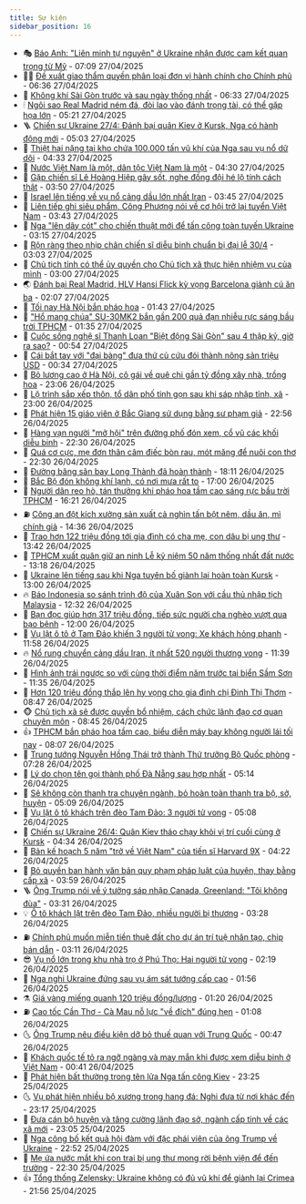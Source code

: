 ```yaml
---
title: Sự kiện
sidebar_position: 16
---
```


<!-- dantri-su-kien:START -->
- 🎭 [Báo Anh: &quot;Liên minh tự nguyện&quot; ở Ukraine nhận được cam kết quan trọng từ Mỹ](https://dantri.com.vn/the-gioi/bao-anh-lien-minh-tu-nguyen-o-ukraine-nhan-duoc-cam-ket-quan-trong-tu-my-20250427135148750.htm) - 07:09 27/04/2025
- 👨‍🏫 [Đề xuất giao thẩm quyền phân loại đơn vị hành chính cho Chính phủ](https://dantri.com.vn/noi-vu/de-xuat-giao-tham-quyen-phan-loai-don-vi-hanh-chinh-cho-chinh-phu-20250427010243667.htm) - 06:36 27/04/2025
- 🌮 [Không khí Sài Gòn trước và sau ngày thống nhất](https://dantri.com.vn/xa-hoi/khong-khi-sai-gon-truoc-va-sau-ngay-thong-nhat-20250413143621736.htm) - 06:33 27/04/2025
- 🕯 [Ngôi sao Real Madrid ném đá, đòi lao vào đánh trọng tài, có thể gặp họa lớn](https://dantri.com.vn/the-thao/ngoi-sao-real-madrid-nem-da-doi-lao-vao-danh-trong-tai-co-the-gap-hoa-lon-20250427122138998.htm) - 05:21 27/04/2025
- 🪜 [Chiến sự Ukraine 27/4: Đánh bại quân Kiev ở Kursk, Nga có hành động mới](https://dantri.com.vn/the-gioi/chien-su-ukraine-274-danh-bai-quan-kiev-o-kursk-nga-co-hanh-dong-moi-20250427115123714.htm) - 05:03 27/04/2025
- 🐘 [Thiệt hại nặng tại kho chứa 100.000 tấn vũ khí của Nga sau vụ nổ dữ dội](https://dantri.com.vn/the-gioi/thiet-hai-nang-tai-kho-chua-100000-tan-vu-khi-cua-nga-sau-vu-no-du-doi-20250427111851088.htm) - 04:33 27/04/2025
- 🤔 [Nước Việt Nam là một, dân tộc Việt Nam là một](https://dantri.com.vn/xa-hoi/nuoc-viet-nam-la-mot-dan-toc-viet-nam-la-mot-20250427102554834.htm) - 04:30 27/04/2025
- 🧠 [Gặp chiến sĩ Lê Hoàng Hiệp gây sốt, nghe đồng đội hé lộ tính cách thật](https://dantri.com.vn/doi-song/gap-chien-si-le-hoang-hiep-gay-sot-nghe-dong-doi-he-lo-tinh-cach-that-20250427103530951.htm) - 03:50 27/04/2025
- 📝 [Israel lên tiếng về vụ nổ cảng dầu lớn nhất Iran](https://dantri.com.vn/the-gioi/israel-len-tieng-ve-vu-no-cang-dau-lon-nhat-iran-20250427103112282.htm) - 03:45 27/04/2025
- 🦏 [Liên tiếp ghi siêu phẩm, Công Phượng nói về cơ hội trở lại tuyển Việt Nam](https://dantri.com.vn/the-thao/lien-tiep-ghi-sieu-pham-cong-phuong-noi-ve-co-hoi-tro-lai-tuyen-viet-nam-20250427104234306.htm) - 03:43 27/04/2025
- 🥰 [Nga &quot;lên dây cót&quot; cho chiến thuật mới để tấn công toàn tuyến Ukraine](https://dantri.com.vn/the-gioi/nga-len-day-cot-cho-chien-thuat-moi-de-tan-cong-toan-tuyen-ukraine-20250427100705781.htm) - 03:15 27/04/2025
- 🤗 [Rộn ràng theo nhịp chân chiến sĩ diễu binh chuẩn bị đại lễ 30/4](https://dantri.com.vn/xa-hoi/ron-rang-theo-nhip-chan-chien-si-dieu-binh-chuan-bi-dai-le-304-20250427074605176.htm) - 03:03 27/04/2025
- 🌈 [Chủ tịch tỉnh có thể ủy quyền cho Chủ tịch xã thực hiện nhiệm vụ của mình](https://dantri.com.vn/noi-vu/chu-tich-tinh-co-the-uy-quyen-cho-chu-tich-xa-thuc-hien-nhiem-vu-cua-minh-20250426180519870.htm) - 03:00 27/04/2025
- 🌏 [Đánh bại Real Madrid, HLV Hansi Flick kỳ vọng Barcelona giành cú ăn ba](https://dantri.com.vn/the-thao/danh-bai-real-madrid-hlv-hansi-flick-ky-vong-barcelona-gianh-cu-an-ba-20250427085800988.htm) - 02:07 27/04/2025
- 💄 [Tối nay Hà Nội bắn pháo hoa](https://dantri.com.vn/xa-hoi/toi-nay-ha-noi-ban-phao-hoa-20250426215907177.htm) - 01:43 27/04/2025
- 👺 [&quot;Hổ mang chúa&quot; SU-30MK2 bắn gần 200 quả đạn nhiễu rực sáng bầu trời TPHCM](https://dantri.com.vn/xa-hoi/ho-mang-chua-su-30mk2-ban-gan-200-qua-dan-nhieu-ruc-sang-bau-troi-tphcm-20250427025319301.htm) - 01:35 27/04/2025
- 👹 [Cuộc sống nghệ sĩ Thanh Loan &quot;Biệt động Sài Gòn&quot; sau 4 thập kỷ, giờ ra sao?](https://dantri.com.vn/giai-tri/cuoc-song-nghe-si-thanh-loan-biet-dong-sai-gon-sau-4-thap-ky-gio-ra-sao-20250427044738529.htm) - 00:54 27/04/2025
- 🌊 [Cái bắt tay với &quot;đại bàng&quot; đưa thứ củ cứu đói thành nông sản triệu USD](https://dantri.com.vn/khoa-hoc/cai-bat-tay-voi-dai-bang-dua-thu-cu-cuu-doi-thanh-nong-san-trieu-usd-20250426192834711.htm) - 00:34 27/04/2025
- 🤠 [Bỏ lương cao ở Hà Nội, cô gái về quê chi gần tỷ đồng xây nhà, trồng hoa](https://dantri.com.vn/doi-song/bo-luong-cao-o-ha-noi-co-gai-ve-que-chi-gan-ty-dong-xay-nha-trong-hoa-20250421182402983.htm) - 23:06 26/04/2025
- 🎊 [Lộ trình sắp xếp thôn, tổ dân phố tinh gọn sau khi sáp nhập tỉnh, xã](https://dantri.com.vn/noi-vu/lo-trinh-sap-xep-thon-to-dan-pho-tinh-gon-sau-khi-sap-nhap-tinh-xa-20250425211442780.htm) - 23:00 26/04/2025
- 🐘 [Phát hiện 15 giáo viên ở Bắc Giang sử dụng bằng sư phạm giả](https://dantri.com.vn/phap-luat/phat-hien-15-giao-vien-o-bac-giang-su-dung-bang-su-pham-gia-20250427012732419.htm) - 22:56 26/04/2025
- 💂 [Hàng vạn người &quot;mở hội&quot; trên đường phố đón xem, cổ vũ các khối diễu binh](https://dantri.com.vn/xa-hoi/hang-van-nguoi-mo-hoi-tren-duong-pho-don-xem-co-vu-cac-khoi-dieu-binh-20250427042926127.htm) - 22:30 26/04/2025
- 👹 [Quá cơ cực, mẹ đơn thân câm điếc bòn rau, mót măng để nuôi con thơ](https://dantri.com.vn/tam-long-nhan-ai/qua-co-cuc-me-don-than-cam-diec-bon-rau-mot-mang-de-nuoi-con-tho-20250418131116700.htm) - 22:30 26/04/2025
- 🦒 [Đường băng sân bay Long Thành đã hoàn thành](https://dantri.com.vn/xa-hoi/duong-bang-san-bay-long-thanh-da-hoan-thanh-20250427000001324.htm) - 18:11 26/04/2025
- 🗽 [Bắc Bộ đón không khí lạnh, có nơi mưa rất to](https://dantri.com.vn/xa-hoi/bac-bo-don-khong-khi-lanh-co-noi-mua-rat-to-20250426210112776.htm) - 17:00 26/04/2025
- 💄 [Người dân reo hò, tán thưởng khi pháo hoa tầm cao sáng rực bầu trời TPHCM](https://dantri.com.vn/xa-hoi/nguoi-dan-reo-ho-tan-thuong-khi-phao-hoa-tam-cao-sang-ruc-bau-troi-tphcm-20250426202118854.htm) - 16:21 26/04/2025
- ⛽️ [Công an đột kích xưởng sản xuất cả nghìn tấn bột nêm, dầu ăn, mì chính giả](https://dantri.com.vn/phap-luat/cong-an-dot-kich-xuong-san-xuat-ca-nghin-tan-bot-nem-dau-an-mi-chinh-gia-20250426205909012.htm) - 14:36 26/04/2025
- 🥷 [Trao hơn 122 triệu đồng tới gia đình có cha mẹ, con dâu bị ung thư](https://dantri.com.vn/tam-long-nhan-ai/trao-hon-122-trieu-dong-toi-gia-dinh-co-cha-me-con-dau-bi-ung-thu-20250426094911744.htm) - 13:42 26/04/2025
- 🤖 [TPHCM xuất quân giữ an ninh Lễ kỷ niệm 50 năm thống nhất đất nước](https://dantri.com.vn/xa-hoi/tphcm-xuat-quan-giu-an-ninh-le-ky-niem-50-nam-thong-nhat-dat-nuoc-20250426190459104.htm) - 13:18 26/04/2025
- 🌊 [Ukraine lên tiếng sau khi Nga tuyên bố giành lại hoàn toàn Kursk](https://dantri.com.vn/the-gioi/ukraine-len-tieng-sau-khi-nga-tuyen-bo-gianh-lai-hoan-toan-kursk-20250426194643120.htm) - 13:00 26/04/2025
- 🔥 [Báo Indonesia so sánh trình độ của Xuân Son với cầu thủ nhập tịch Malaysia](https://dantri.com.vn/the-thao/bao-indonesia-so-sanh-trinh-do-cua-xuan-son-voi-cau-thu-nhap-tich-malaysia-20250426184149501.htm) - 12:32 26/04/2025
- 🦏 [Bạn đọc giúp hơn 317 triệu đồng, tiếp sức người cha nghèo vượt qua bạo bệnh](https://dantri.com.vn/tam-long-nhan-ai/ban-doc-giup-hon-317-trieu-dong-tiep-suc-nguoi-cha-ngheo-vuot-qua-bao-benh-20250426135109586.htm) - 12:00 26/04/2025
- 🐘 [Vụ lật ô tô ở Tam Đảo khiến 3 người tử vong: Xe khách hỏng phanh](https://dantri.com.vn/xa-hoi/vu-lat-o-to-o-tam-dao-khien-3-nguoi-tu-vong-xe-khach-hong-phanh-20250426181753434.htm) - 11:58 26/04/2025
- 🔥 [Nổ rung chuyển cảng dầu Iran, ít nhất 520 người thương vong](https://dantri.com.vn/the-gioi/no-rung-chuyen-cang-dau-iran-it-nhat-520-nguoi-thuong-vong-20250426183838272.htm) - 11:39 26/04/2025
- 💼 [Hình ảnh trái ngược so với cùng thời điểm năm trước tại biển Sầm Sơn](https://dantri.com.vn/du-lich/hinh-anh-trai-nguoc-so-voi-cung-thoi-diem-nam-truoc-tai-bien-sam-son-20250426175112632.htm) - 11:35 26/04/2025
- 🚀 [Hơn 120 triệu đồng thắp lên hy vọng cho gia đình chị Đinh Thị Thơm](https://dantri.com.vn/tam-long-nhan-ai/hon-120-trieu-dong-thap-len-hy-vong-cho-gia-dinh-chi-dinh-thi-thom-20250426132619512.htm) - 08:47 26/04/2025
- 🐵 [Chủ tịch xã sẽ được quyền bổ nhiệm, cách chức lãnh đạo cơ quan chuyên môn](https://dantri.com.vn/noi-vu/chu-tich-xa-se-duoc-quyen-bo-nhiem-cach-chuc-lanh-dao-co-quan-chuyen-mon-20250426123515536.htm) - 08:45 26/04/2025
- 👍 [TPHCM bắn pháo hoa tầm cao, biểu diễn máy bay không người lái tối nay](https://dantri.com.vn/xa-hoi/tphcm-ban-phao-hoa-tam-cao-bieu-dien-may-bay-khong-nguoi-lai-toi-nay-20250426145116315.htm) - 08:07 26/04/2025
- 🚦 [Trung tướng Nguyễn Hồng Thái trở thành Thứ trưởng Bộ Quốc phòng](https://dantri.com.vn/xa-hoi/trung-tuong-nguyen-hong-thai-tro-thanh-thu-truong-bo-quoc-phong-20250426142701557.htm) - 07:28 26/04/2025
- 🥸 [Lý do chọn tên gọi thành phố Đà Nẵng sau hợp nhất](https://dantri.com.vn/xa-hoi/ly-do-chon-ten-goi-thanh-pho-da-nang-sau-hop-nhat-20250426094610275.htm) - 05:14 26/04/2025
- 🥷 [Sẽ không còn thanh tra chuyên ngành, bỏ hoàn toàn thanh tra bộ, sở, huyện](https://dantri.com.vn/xa-hoi/se-khong-con-thanh-tra-chuyen-nganh-bo-hoan-toan-thanh-tra-bo-so-huyen-20250426110635918.htm) - 05:09 26/04/2025
- 🤡 [Vụ lật ô tô khách trên đèo Tam Đảo: 3 người tử vong](https://dantri.com.vn/xa-hoi/vu-lat-o-to-khach-tren-deo-tam-dao-3-nguoi-tu-vong-20250426114518716.htm) - 05:08 26/04/2025
- 🥳 [Chiến sự Ukraine 26/4: Quân Kiev tháo chạy khỏi vị trí cuối cùng ở Kursk](https://dantri.com.vn/the-gioi/chien-su-ukraine-264-quan-kiev-thao-chay-khoi-vi-tri-cuoi-cung-o-kursk-20250426112102624.htm) - 04:34 26/04/2025
- 🤩 [Bản kế hoạch 5 năm &quot;trở về Việt Nam&quot; của tiến sĩ Harvard 9X](https://dantri.com.vn/khoa-hoc/ban-ke-hoach-5-nam-tro-ve-viet-nam-cua-tien-si-harvard-9x-20250426085122766.htm) - 04:22 26/04/2025
- 🎡 [Bỏ quyền ban hành văn bản quy phạm pháp luật của huyện, thay bằng cấp xã](https://dantri.com.vn/xa-hoi/bo-quyen-ban-hanh-van-ban-quy-pham-phap-luat-cua-huyen-thay-bang-cap-xa-20250426103853291.htm) - 03:59 26/04/2025
- 🪜 [Ông Trump nói về ý tưởng sáp nhập Canada, Greenland: &quot;Tôi không đùa&quot;](https://dantri.com.vn/the-gioi/ong-trump-noi-ve-y-tuong-sap-nhap-canada-greenland-toi-khong-dua-20250425225408390.htm) - 03:31 26/04/2025
- 💡 [Ô tô khách lật trên đèo Tam Đảo, nhiều người bị thương](https://dantri.com.vn/xa-hoi/o-to-khach-lat-tren-deo-tam-dao-nhieu-nguoi-bi-thuong-20250426102058735.htm) - 03:28 26/04/2025
- ⛽️ [Chính phủ muốn miễn tiền thuê đất cho dự án trí tuệ nhân tạo, chip bán dẫn](https://dantri.com.vn/xa-hoi/chinh-phu-muon-mien-tien-thue-dat-cho-du-an-tri-tue-nhan-tao-chip-ban-dan-20250426100659003.htm) - 03:11 26/04/2025
- 😎 [Vụ nổ lớn trong khu nhà trọ ở Phú Thọ: Hai người tử vong](https://dantri.com.vn/xa-hoi/vu-no-lon-trong-khu-nha-tro-o-phu-tho-hai-nguoi-tu-vong-20250426091334878.htm) - 02:19 26/04/2025
- 🗽 [Nga nghi Ukraine đứng sau vụ ám sát tướng cấp cao](https://dantri.com.vn/the-gioi/nga-nghi-ukraine-dung-sau-vu-am-sat-tuong-cap-cao-20250426074425451.htm) - 01:56 26/04/2025
- ⚗️ [Giá vàng miếng quanh 120 triệu đồng/lượng](https://dantri.com.vn/kinh-doanh/gia-vang-mieng-quanh-120-trieu-dongluong-20250426005315941.htm) - 01:20 26/04/2025
- ⛽️ [Cao tốc Cần Thơ - Cà Mau nỗ lực &quot;về đích&quot; đúng hẹn](https://dantri.com.vn/xa-hoi/cao-toc-can-tho-ca-mau-no-luc-ve-dich-dung-hen-20250425125152613.htm) - 01:08 26/04/2025
- 🌜 [Ông Trump nêu điều kiện dỡ bỏ thuế quan với Trung Quốc](https://dantri.com.vn/the-gioi/ong-trump-neu-dieu-kien-do-bo-thue-quan-voi-trung-quoc-20250426071529739.htm) - 00:47 26/04/2025
- 🦩 [Khách quốc tế tỏ ra ngỡ ngàng và may mắn khi được xem diễu binh ở Việt Nam](https://dantri.com.vn/xa-hoi/khach-quoc-te-to-ra-ngo-ngang-va-may-man-khi-duoc-xem-dieu-binh-o-viet-nam-20250426074039117.htm) - 00:41 26/04/2025
- 🦒 [Phát hiện bất thường trong tên lửa Nga tấn công Kiev](https://dantri.com.vn/the-gioi/phat-hien-bat-thuong-trong-ten-lua-nga-tan-cong-kiev-20250426062201121.htm) - 23:25 25/04/2025
- 🌜 [Vụ phát hiện nhiều bộ xương trong hang đá: Nghi đưa từ nơi khác đến](https://dantri.com.vn/xa-hoi/vu-phat-hien-nhieu-bo-xuong-trong-hang-da-nghi-dua-tu-noi-khac-den-20250425171518331.htm) - 23:17 25/04/2025
- 🐎 [Đưa cán bộ huyện và tăng cường lãnh đạo sở, ngành cấp tỉnh về các xã mới](https://dantri.com.vn/xa-hoi/dua-can-bo-huyen-va-tang-cuong-lanh-dao-so-nganh-cap-tinh-ve-cac-xa-moi-20250425203824245.htm) - 23:05 25/04/2025
- 🌋 [Nga công bố kết quả hội đàm với đặc phái viên của ông Trump về Ukraine](https://dantri.com.vn/the-gioi/nga-cong-bo-ket-qua-hoi-dam-voi-dac-phai-vien-cua-ong-trump-ve-ukraine-20250426054744207.htm) - 22:52 25/04/2025
- 🧰 [Mẹ ứa nước mắt khi con trai bị ung thư mong rời bệnh viện để đến trường](https://dantri.com.vn/tam-long-nhan-ai/me-ua-nuoc-mat-khi-con-trai-bi-ung-thu-mong-roi-benh-vien-de-den-truong-20250416153812406.htm) - 22:30 25/04/2025
- 👍 [Tổng thống Zelensky: Ukraine không có đủ vũ khí để giành lại Crimea](https://dantri.com.vn/the-gioi/tong-thong-zelensky-ukraine-khong-co-du-vu-khi-de-gianh-lai-crimea-20250426005124778.htm) - 21:56 25/04/2025<!-- dantri-su-kien:END -->
